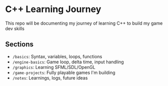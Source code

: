 # C++ Learning Journey 

This repo will be documenting my journey of learning C++ to build my game dev skills

## Sections
- `/basics`: Syntax, variables, loops, functions
- `/engine-basics`: Game loop, delta time, input handling
- `/graphics`: Learning SFML/SDL/OpenGL
- `/game-projects`: Fully playable games I'm building
- `/notes`: Learnings, logs, future ideas
